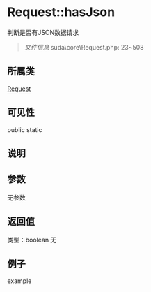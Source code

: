 # Request::hasJson
判断是否有JSON数据请求
> *文件信息* suda\core\Request.php: 23~508
## 所属类 

[Request](../Request.md)

## 可见性

  public  static
## 说明



## 参数

无参数

## 返回值
类型：boolean
无

## 例子

example